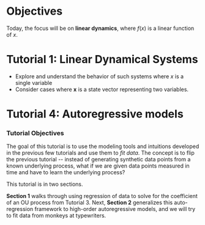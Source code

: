 # Objectives


Today, the focus will be on **linear dynamics**, where $f(x)$ is a linear function of $x$.

# Tutorial 1: Linear Dynamical Systems
* Explore and understand the behavior of such systems where $x$ is a single variable
* Consider cases where $\mathbf{x}$ is a state vector representing two variables.

# Tutorial 4: Autoregressive models
### Tutorial Objectives

The goal of this tutorial is to use the modeling tools and intuitions developed in the previous few tutorials and use them to _fit data_. The concept is to flip the previous tutorial -- instead of generating synthetic data points from a known underlying process, what if we are given data points measured in time and have to learn the underlying process?

This tutorial is in two sections.

**Section 1** walks through using regression of data to solve for the coefficient of an OU process from Tutorial 3. Next, **Section 2** generalizes this auto-regression framework to high-order autoregressive models, and we will try to fit data from monkeys at typewriters.

